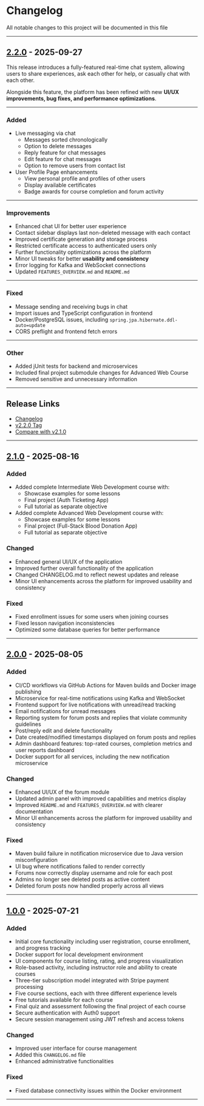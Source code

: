 # Changelog

All notable changes to this project will be documented in this file

---

## [2.2.0] - 2025-09-27

This release introduces a fully-featured real-time chat system, allowing users to share experiences, ask each other for help, or casually chat with each other.

Alongside this feature, the platform has been refined with new **UI/UX improvements, bug fixes, and performance optimizations**.

---

### Added
- Live messaging via chat
  - Messages sorted chronologically
  - Option to delete messages
  - Reply feature for chat messages
  - Edit feature for chat messages
  - Option to remove users from contact list
- User Profile Page enhancements
  - View personal profile and profiles of other users
  - Display available certificates
  - Badge awards for course completion and forum activity

---

### Improvements
- Enhanced chat UI for better user experience
- Contact sidebar displays last non-deleted message with each contact
- Improved certificate generation and storage process
- Restricted certificate access to authenticated users only
- Further functionality optimizations across the platform
- Minor UI tweaks for better **usability and consistency**
- Error logging for Kafka and WebSocket connections
- Updated `FEATURES_OVERVIEW.md` and `README.md`

---

### Fixed
- Message sending and receiving bugs in chat
- Import issues and TypeScript configuration in frontend
- Docker/PostgreSQL issues, including `spring.jpa.hibernate.ddl-auto=update`
- CORS preflight and frontend fetch errors

---

### Other
- Added jUnit tests for backend and microservices
- Included final project submodule changes for Advanced Web Course
- Removed sensitive and unnecessary information

---

## Release Links
- [Changelog](https://github.com/ismiljanic/SyntaxBase/blob/main/CHANGELOG.md)
- [v2.2.0 Tag](https://github.com/ismiljanic/SyntaxBase/tree/v2.2.0)
- [Compare with v2.1.0](https://github.com/ismiljanic/SyntaxBase/compare/v2.1.0...v2.2.0)


[2.2.0]: https://github.com/ismiljanic/SyntaxBase/tree/v2.2.0

---

## [2.1.0] - 2025-08-16

### Added
- Added complete Intermediate Web Development course with:
    - Showcase examples for some lessons
    - Final project (Auth Ticketing App)
    - Full tutorial as separate objective
- Added complete Advanced Web Development course with:
    - Showcase examples for some lessons
    - Final project (Full-Stack Blood Donation App)
    - Full tutorial as separate objective

### Changed
- Enhanced general UI/UX of the application 
- Improved further overall functionality of the application
- Changed CHANGELOG.md to reflect newest updates and release
- Minor UI enhancements across the platform for improved usability and consistency

### Fixed
- Fixed enrollment issues for some users when joining courses
- Fixed lesson navigation inconsistencies
- Optimized some database queries for better performance

---

[2.1.0]: https://github.com/ismiljanic/SyntaxBase/tree/v2.1.0

## [2.0.0] - 2025-08-05

### Added
- CI/CD workflows via GitHub Actions for Maven builds and Docker image publishing
- Microservice for real-time notifications using Kafka and WebSocket
- Frontend support for live notifications with unread/read tracking
- Email notifications for unread messages
- Reporting system for forum posts and replies that violate community guidelines
- Post/reply edit and delete functionality
- Date created/modified timestamps displayed on forum posts and replies
- Admin dashboard features: top-rated courses, completion metrics and user reports dashboard
- Docker support for all services, including the new notification microservice

### Changed
- Enhanced UI/UX of the forum module
- Updated admin panel with improved capabilities and metrics display
- Improved `README.md` and `FEATURES_OVERVIEW.md` with clearer documentation
- Minor UI enhancements across the platform for improved usability and consistency

### Fixed
- Maven build failure in notification microservice due to Java version misconfiguration
- UI bug where notifications failed to render correctly
- Forums now correctly display username and role for each post
- Admins no longer see deleted posts as active content
- Deleted forum posts now handled properly across all views

---

[2.0.0]: https://github.com/ismiljanic/SyntaxBase/tree/v2.0.0

## [1.0.0] - 2025-07-21

### Added
- Initial core functionality including user registration, course enrollment, and progress tracking
- Docker support for local development environment
- UI components for course listing, rating, and progress visualization
- Role-based activity, including instructor role and ability to create courses
- Three-tier subscription model integrated with Stripe payment processing
- Five course sections, each with three different experience levels
- Free tutorials available for each course
- Final quiz and assessment following the final project of each course
- Secure authentication with Auth0 support
- Secure session management using JWT refresh and access tokens

### Changed
- Improved user interface for course management
- Added this `CHANGELOG.md` file
- Enhanced administrative functionalities

### Fixed
- Fixed database connectivity issues within the Docker environment

---

[1.0.0]: https://github.com/ismiljanic/SyntaxBase/tree/v1.0.0